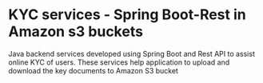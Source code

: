 # KYC services - Spring Boot-Rest in Amazon s3 buckets
Java backend services developed using Spring Boot and Rest API to assist online KYC of users.
These services help application to upload and download the key documents to Amazon S3 bucket
